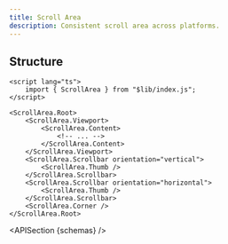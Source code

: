 ```yaml
---
title: Scroll Area
description: Consistent scroll area across platforms.
---
```


<script>
	import { APISection, ComponentPreview, ScrollAreaDemo } from '$lib/components'
	export let schemas;
</script>

<ComponentPreview name="scroll-area-demo" comp="Scroll Area">

<ScrollAreaDemo slot="preview" />

</ComponentPreview>

## Structure

```svelte
<script lang="ts">
	import { ScrollArea } from "$lib/index.js";
</script>

<ScrollArea.Root>
	<ScrollArea.Viewport>
		<ScrollArea.Content>
			<!-- ... -->
		</ScrollArea.Content>
	</ScrollArea.Viewport>
	<ScrollArea.Scrollbar orientation="vertical">
		<ScrollArea.Thumb />
	</ScrollArea.Scrollbar>
	<ScrollArea.Scrollbar orientation="horizontal">
		<ScrollArea.Thumb />
	</ScrollArea.Scrollbar>
	<ScrollArea.Corner />
</ScrollArea.Root>
```

<APISection {schemas} />
